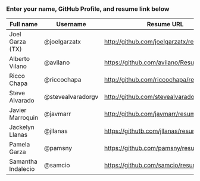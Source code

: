 ### Enter your name, GitHub Profile, and resume link below

| Full name          | Username          | Resume URL                                |
|--------------------|-------------------|-------------------------------------------|
| Joel Garza (TX)    | @joelgarzatx      | http://github.com/joelgarzatx/resume      |
| Alberto Vilano     | @avilano          | https://github.com/avilano/Resume         |
| Ricco Chapa        | @riccochapa       | http://github.com/riccochapa/resume       |
| Steve Alvarado     | @stevealvaradorgv | http://github.com/stevealvaradorgv/resume |
| Javier Marroquin   | @javmarr          | http://github.com/javmarr/resume          |
| Jackelyn Llanas    | @jllanas          | https://githutb.com/jllanas/resume        |
| Pamela Garza       | @pamsny           | https://github.com/pamsny/resume          |
| Samantha Indalecio | @samcio           | https://github.com/samcio/resume          |
